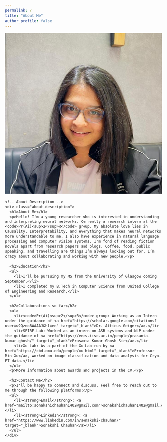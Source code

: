 ```yaml
---
permalink: /
title: "About Me"
author_profile: false
---
```


<div class="about-section">
  <div class="about-content">
    <!-- Profile Photo -->
    <div class="profile-photo">
      <img src="/images/Prof_photo.jpeg" alt="Sonakshi Chauhan">
    </div>

    <!-- About Description -->
    <div class="about-description">
      <h1>About Me</h1>
      <p>Hello! I'm a young researcher who is interested in understanding and interpreting neural networks. Currently a research intern at the <code>Pr(Ai)<sup>2</sup>R</code> group. My absolute love lies in Causality, Interpretability, and everything that makes neural networks more understandable to me. I also have experience in natural language processing and computer vision systems. I'm fond of reading fiction novels apart from research papers and blogs. Coffee, food, public speaking, and travelling are things I’m always looking out for. I’m crazy about collaborating and working with new people.</p>

      <h2>Education</h2>
      <ul>
        <li>I'll be pursuing my MS from the University of Glasgow coming September.</li>
        <li>I completed my B.Tech in Computer Science from United College of Engineering and Research.</li>
      </ul>

      <h2>Collaborations so far</h2>
      <ul>
        <li><code>Pr(Ai)<sup>2</sup>R</code> group: Working as an Intern under the guidance of <a href="https://scholar.google.com/citations?user=w2Qzno8AAAAJ&hl=en" target="_blank">Dr. Atticus Geiger</a>.</li>
        <li>SPIRE-Lab: Worked as an intern on ASR systems and NLP under the guidance of <a href="https://eecs.iisc.ac.in/people/prasanta-kumar-ghosh/" target="_blank">Prasanta Kumar Ghosh Sir</a>.</li>
        <li>Xu Lab: As a part of the Xu Lab run by <a href="https://cbd.cmu.edu/people/xu.html" target="_blank">Professor Min Xu</a>, worked on image classification and data analysis for Cryo-ET data.</li>
      </ul>
      <p>More information about awards and projects in the CV.</p>

      <h2>Contact Me</h2>
      <p>I'll be happy to connect and discuss. Feel free to reach out to me through the following platforms:</p>
      <ul>
        <li><strong>Email</strong>: <a href="mailto:sonakshichauhan1402@gmail.com">sonakshichauhan1402@gmail.com</a></li>
        <li><strong>LinkedIn</strong>: <a href="https://www.linkedin.com/in/sonakshi-chauhan/" target="_blank">Sonakshi Chauhan</a></li>
      </ul>
    </div>
  </div>
</div>
